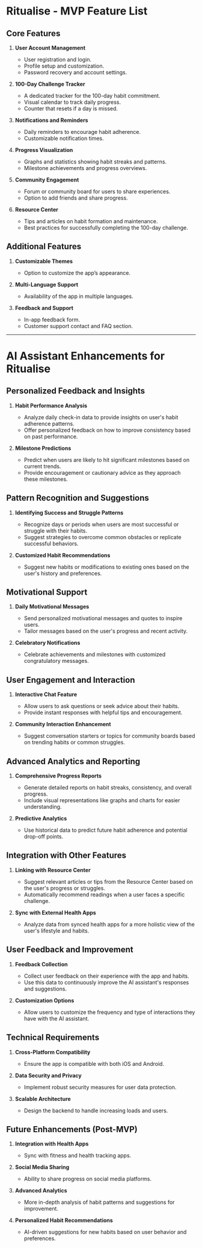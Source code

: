 # Ritualise - MVP Feature List

## Core Features

1. **User Account Management**
   - User registration and login.
   - Profile setup and customization.
   - Password recovery and account settings.

2. **100-Day Challenge Tracker**
   - A dedicated tracker for the 100-day habit commitment.
   - Visual calendar to track daily progress.
   - Counter that resets if a day is missed.

3. **Notifications and Reminders**
   - Daily reminders to encourage habit adherence.
   - Customizable notification times.

4. **Progress Visualization**
   - Graphs and statistics showing habit streaks and patterns.
   - Milestone achievements and progress overviews.

5. **Community Engagement**
   - Forum or community board for users to share experiences.
   - Option to add friends and share progress.

6. **Resource Center**
   - Tips and articles on habit formation and maintenance.
   - Best practices for successfully completing the 100-day challenge.

## Additional Features

1. **Customizable Themes**
   - Option to customize the app’s appearance.

2. **Multi-Language Support**
   - Availability of the app in multiple languages.

3. **Feedback and Support**
   - In-app feedback form.
   - Customer support contact and FAQ section.

---

# AI Assistant Enhancements for Ritualise

## Personalized Feedback and Insights

1. **Habit Performance Analysis**
   - Analyze daily check-in data to provide insights on user's habit adherence patterns.
   - Offer personalized feedback on how to improve consistency based on past performance.

2. **Milestone Predictions**
   - Predict when users are likely to hit significant milestones based on current trends.
   - Provide encouragement or cautionary advice as they approach these milestones.

## Pattern Recognition and Suggestions

1. **Identifying Success and Struggle Patterns**
   - Recognize days or periods when users are most successful or struggle with their habits.
   - Suggest strategies to overcome common obstacles or replicate successful behaviors.

2. **Customized Habit Recommendations**
   - Suggest new habits or modifications to existing ones based on the user's history and preferences.

## Motivational Support

1. **Daily Motivational Messages**
   - Send personalized motivational messages and quotes to inspire users.
   - Tailor messages based on the user's progress and recent activity.

2. **Celebratory Notifications**
   - Celebrate achievements and milestones with customized congratulatory messages.

## User Engagement and Interaction

1. **Interactive Chat Feature**
   - Allow users to ask questions or seek advice about their habits.
   - Provide instant responses with helpful tips and encouragement.

2. **Community Interaction Enhancement**
   - Suggest conversation starters or topics for community boards based on trending habits or common struggles.

## Advanced Analytics and Reporting

1. **Comprehensive Progress Reports**
   - Generate detailed reports on habit streaks, consistency, and overall progress.
   - Include visual representations like graphs and charts for easier understanding.

2. **Predictive Analytics**
   - Use historical data to predict future habit adherence and potential drop-off points.

## Integration with Other Features

1. **Linking with Resource Center**
   - Suggest relevant articles or tips from the Resource Center based on the user's progress or struggles.
   - Automatically recommend readings when a user faces a specific challenge.

2. **Sync with External Health Apps**
   - Analyze data from synced health apps for a more holistic view of the user's lifestyle and habits.

## User Feedback and Improvement

1. **Feedback Collection**
   - Collect user feedback on their experience with the app and habits.
   - Use this data to continuously improve the AI assistant's responses and suggestions.

2. **Customization Options**
   - Allow users to customize the frequency and type of interactions they have with the AI assistant.


## Technical Requirements

1. **Cross-Platform Compatibility**
   - Ensure the app is compatible with both iOS and Android.

2. **Data Security and Privacy**
   - Implement robust security measures for user data protection.

3. **Scalable Architecture**
   - Design the backend to handle increasing loads and users.

## Future Enhancements (Post-MVP)

1. **Integration with Health Apps**
   - Sync with fitness and health tracking apps.

2. **Social Media Sharing**
   - Ability to share progress on social media platforms.

3. **Advanced Analytics**
   - More in-depth analysis of habit patterns and suggestions for improvement.

4. **Personalized Habit Recommendations**
   - AI-driven suggestions for new habits based on user behavior and preferences.
